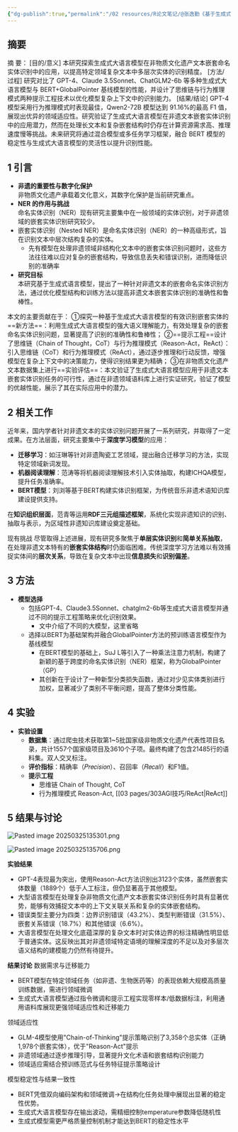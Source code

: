 ```yaml
---
{"dg-publish":true,"permalink":"/02 resources/R论文笔记/@张逸勤《基于生成式大语言模型的非遗文本嵌套命名实体识别研究》/","tags":["数字人文"],"created":"2025-03-25T13:28:17.357+08:00","updated":"2025-08-22T13:47:48.203+08:00"}
---
```



## 摘要
摘 要：
[目的/意义] 本研究探索生成式大语言模型在非物质文化遗产文本嵌套命名实体识别中的应用，以提高特定领域复杂文本中多层次实体的识别精度。
[方法/过程] 研究对比了 GPT-4、Claude 3.5Sonnet、ChatGLM2-6b 等多种生成式大语言模型与 BERT+GlobalPointer 基线模型的性能，并设计了思维链与行为推理模式两种提示工程技术以优化模型复杂上下文中的识别能力。
[结果/结论] GPT-4 模型采用行为推理模式时表现最佳，Qwen2-72B 模型达到 91.16%的最高 F1 值，展现出优异的领域适应性。研究验证了生成式大语言模型在非遗文本嵌套实体识别中的应用潜力，然而在处理长文本和复杂嵌套结构时仍存在计算资源需求高、推理速度慢等挑战。未来研究将通过混合模型或多任务学习框架，融合 BERT 模型的稳定性与生成式大语言模型的灵活性以提升识别性能。

## 1 引言

- **非遗的重要性与数字化保护**  
  非物质文化遗产承载着文化意义，其数字化保护是当前研究重点。
- **NER 的作用与挑战**  
  命名实体识别（NER）现有研究主要集中在一般领域的实体识别，对于非遗领域的嵌套实体识别研究较少。
- 嵌套实体识别（Nested NER）是命名实体识别（NER）的一种高级形式，旨在识别文本中层次结构复杂的实体。
	- 先有模型在处理非遗领域非结构化文本中的嵌套实体识别问题时，这些方法往往难以应对复杂的嵌套结构，导致信息丢失和错误识别，进而降低识别的准确率
- **研究目标**  
  本研究基于生成式语言模型，提出了一种针对非遗文本的嵌套命名实体识别方法，通过优化模型结构和训练方法以提高非遗文本嵌套实体识别的准确性和鲁棒性。

本文的主要贡献在于：
①探究一种基于生成式大语言模型的有效识别嵌套实体的==新方法==：利用生成式大语言模型的强大语义理解能力，有效处理复杂的嵌套命名实体识别问题，显著提高了识别的准确性和鲁棒性；
②==提示工程==设计了思维链（Chain of Thought，CoT）与行为推理模式（Reason-Act，ReAct）：引入思维链（CoT）和行为推理模式（ReAct），通过逐步推理和行动反馈，增强模型在复杂上下文中的决策能力，使得识别结果更为精确；
③在非物质文化遗产文本数据集上进行==实验评估==：本文验证了生成式大语言模型应用于非遗文本嵌套实体识别任务的可行性，通过在非遗领域语料库上进行实证研究，验证了模型的优越性能，展示了其在实际应用中的潜力。

## 2 相关工作
近年来，国内学者针对非遗文本的实体识别问题开展了一系列研究，并取得了一定成果。在方法层面，研究主要集中于**深度学习模型**的应用：
- **迁移学习**：如汪琳等针对非遗陶瓷工艺领域，提出融合迁移学习的方法，实现特定领域新词发现。
- **机器阅读理解**：范涛等将机器阅读理解技术引入实体抽取，构建ICHQA模型，提升任务准确率。
- **BERT模型**：刘浏等基于BERT构建实体识别框架，为传统音乐非遗术语知识库建设提供支持。

在**知识组织层面**，范青等运用**RDF三元组描述框架**，系统化实现非遗知识的识别、抽取与表示，为区域性非遗知识库建设奠定基础。

现有挑战
尽管取得上述进展，现有研究多聚焦于**单层实体识别**和**简单关系抽取**，在处理非遗文本特有的**嵌套实体结构**时仍面临困难。传统深度学习方法难以有效捕捉实体间的**层次关系**，导致在复杂文本中出现**信息损失**和**识别偏差**。

## 3 方法

- **模型选择**  
  - 包括GPT-4、Claude3.5Sonnet、chatglm2-6b等生成式大语言模型并通过不同的提示工程策略来优化识别效果。
    - 文中介绍了不同的大模型，这里省略
  - 选择以BERT为基础架构并融合GlobalPointer方法的预训练语言模型作为基线模型
    - 在BERT模型的基础上，SuJ L等引入了一种乘法注意力机制，构建了新颖的基于跨度的命名实体识别（NER）框架，称为GlobalPointer（GP）
    - 其创新在于设计了一种新型分类损失函数，通过对少见实体类别进行加权，显著减少了类别不平衡问题，提高了整体分类性能。

## 4 实验

- **实验设置**  
  - **数据集**：通过爬虫技术获取第1~5批国家级非物质文化遗产代表性项目名录，共计1557个国家级项目及3610个子项。最终构建了包含21485行的语料集。双人交叉标注。
  - **评价指标**：精确率（𝑃𝑟𝑒𝑐𝑖𝑠𝑖𝑜𝑛）、召回率（𝑅𝑒𝑐𝑎𝑙𝑙）和F1值。
  - **提示工程**
    - 思维链 Chain of Thought, CoT
    - 行为推理模式 Reason-Act, [[03 pages/303AGI技巧/ReAct\|ReAct]]


## 5 结果与讨论
![Pasted image 20250325135301.png](/img/user/09%20settings/Z%20attachment/Pasted%20image%2020250325135301.png)

![Pasted image 20250325135706.png](/img/user/09%20settings/Z%20attachment/Pasted%20image%2020250325135706.png)

**实验结果**
- GPT-4表现最为突出，使用Reason-Act方法识别出3123个实体，虽然嵌套实体数量（1889个）低于人工标注，但仍显著高于其他模型。
- 大型语言模型在处理复杂非物质文化遗产文本嵌套实体识别任务时具有显著优势，能够有效捕捉文本中的上下文关联关系和复杂的实体嵌套结构。
- 错误类型主要分为四类：边界识别错误（43.2%）、类型判断错误（31.5%）、嵌套关系错误（18.7%）和其他错误（6.6%）。
- 大语言模型在处理文化底蕴深厚的复杂文本时对实体边界的标注精确性明显低于普通实体。这反映出其对非遗领域特定语境的理解深度的不足以及对多层次语义结构的建模能力仍然有待提升。

**结果讨论**
数据需求与迁移能力
- BERT模型在特定领域任务（如非遗、生物医药等）的表现依赖大规模高质量训练数据，需进行领域微调
- 生成式大语言模型通过指令微调和提示工程实现零样本/低数据标注，利用通用语料库展现更强领域适应性和迁移能力

领域适应性
- GLM-4模型使用"Chain-of-Thinking"提示策略识别了3,358个总实体（正确1,978个嵌套实体），优于"Reason-Act"提示
- 非遗领域通过逐步推理引导，显著提升文化术语和嵌套结构识别能力
- 领域适应需结合预训练范式与任务特征提示策略设计

 模型稳定性与结果一致性
- BERT凭借双向编码架构和领域微调→在结构化任务处理中展现出显著的稳定性优势。
- 生成式大语言模型存在输出波动，需精细控制temperature参数降低随机性
- 生成式模型需更严格质量控制机制才能达到BERT的稳定性水平


